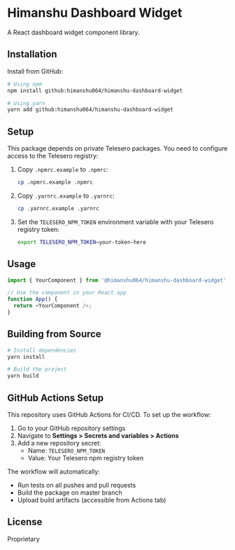 # Himanshu Dashboard Widget

A React dashboard widget component library.

## Installation

Install from GitHub:

```bash
# Using npm
npm install github:himanshu064/himanshu-dashboard-widget

# Using yarn
yarn add github:himanshu064/himanshu-dashboard-widget
```

## Setup

This package depends on private Telesero packages. You need to configure access to the Telesero registry:

1. Copy `.npmrc.example` to `.npmrc`:
   ```bash
   cp .npmrc.example .npmrc
   ```

2. Copy `.yarnrc.example` to `.yarnrc`:
   ```bash
   cp .yarnrc.example .yarnrc
   ```

3. Set the `TELESERO_NPM_TOKEN` environment variable with your Telesero registry token:
   ```bash
   export TELESERO_NPM_TOKEN=your-token-here
   ```

## Usage

```javascript
import { YourComponent } from '@himanshu064/himanshu-dashboard-widget';

// Use the component in your React app
function App() {
  return <YourComponent />;
}
```

## Building from Source

```bash
# Install dependencies
yarn install

# Build the project
yarn build
```

## GitHub Actions Setup

This repository uses GitHub Actions for CI/CD. To set up the workflow:

1. Go to your GitHub repository settings
2. Navigate to **Settings > Secrets and variables > Actions**
3. Add a new repository secret:
   - Name: `TELESERO_NPM_TOKEN`
   - Value: Your Telesero npm registry token

The workflow will automatically:
- Run tests on all pushes and pull requests
- Build the package on master branch
- Upload build artifacts (accessible from Actions tab)

## License

Proprietary